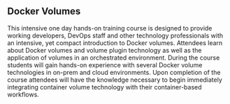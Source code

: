 ## Docker Volumes

This intensive one day hands-on training course is designed to provide working developers, DevOps staff and other technology professionals with an intensive, yet compact introduction to Docker volumes. Attendees learn about Docker volumes and volume plugin technology as well as the application of volumes in an orchestrated environment. During the course students will gain hands-on experience with several Docker volume technologies in on-prem and cloud environments. Upon completion of the course attendees will have the knowledge necessary to begin immediately integrating container volume technology with their container-based workflows.